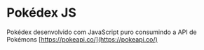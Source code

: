 # Pokédex JS
Pokédex desenvolvido com JavaScript puro consumindo a API de Pokémons [https://pokeapi.co/](https://pokeapi.co/)
